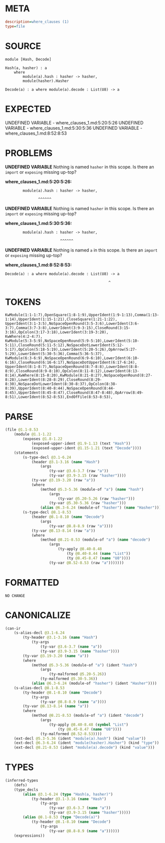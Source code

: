 # META
~~~ini
description=where_clauses (1)
type=file
~~~
# SOURCE
~~~roc
module [Hash, Decode]

Hash(a, hasher) : a
	where
		module(a).hash : hasher -> hasher,
		module(hasher).Hasher

Decode(a) : a where module(a).decode : List(U8) -> a
~~~
# EXPECTED
UNDEFINED VARIABLE - where_clauses_1.md:5:20:5:26
UNDEFINED VARIABLE - where_clauses_1.md:5:30:5:36
UNDEFINED VARIABLE - where_clauses_1.md:8:52:8:53
# PROBLEMS
**UNDEFINED VARIABLE**
Nothing is named `hasher` in this scope.
Is there an `import` or `exposing` missing up-top?

**where_clauses_1.md:5:20:5:26:**
```roc
		module(a).hash : hasher -> hasher,
```
                   ^^^^^^


**UNDEFINED VARIABLE**
Nothing is named `hasher` in this scope.
Is there an `import` or `exposing` missing up-top?

**where_clauses_1.md:5:30:5:36:**
```roc
		module(a).hash : hasher -> hasher,
```
                             ^^^^^^


**UNDEFINED VARIABLE**
Nothing is named `a` in this scope.
Is there an `import` or `exposing` missing up-top?

**where_clauses_1.md:8:52:8:53:**
```roc
Decode(a) : a where module(a).decode : List(U8) -> a
```
                                                   ^


# TOKENS
~~~zig
KwModule(1:1-1:7),OpenSquare(1:8-1:9),UpperIdent(1:9-1:13),Comma(1:13-1:14),UpperIdent(1:15-1:21),CloseSquare(1:21-1:22),
UpperIdent(3:1-3:5),NoSpaceOpenRound(3:5-3:6),LowerIdent(3:6-3:7),Comma(3:7-3:8),LowerIdent(3:9-3:15),CloseRound(3:15-3:16),OpColon(3:17-3:18),LowerIdent(3:19-3:20),
KwWhere(4:2-4:7),
KwModule(5:3-5:9),NoSpaceOpenRound(5:9-5:10),LowerIdent(5:10-5:11),CloseRound(5:11-5:12),NoSpaceDotLowerIdent(5:12-5:17),OpColon(5:18-5:19),LowerIdent(5:20-5:26),OpArrow(5:27-5:29),LowerIdent(5:30-5:36),Comma(5:36-5:37),
KwModule(6:3-6:9),NoSpaceOpenRound(6:9-6:10),LowerIdent(6:10-6:16),CloseRound(6:16-6:17),NoSpaceDotUpperIdent(6:17-6:24),
UpperIdent(8:1-8:7),NoSpaceOpenRound(8:7-8:8),LowerIdent(8:8-8:9),CloseRound(8:9-8:10),OpColon(8:11-8:12),LowerIdent(8:13-8:14),KwWhere(8:15-8:20),KwModule(8:21-8:27),NoSpaceOpenRound(8:27-8:28),LowerIdent(8:28-8:29),CloseRound(8:29-8:30),NoSpaceDotLowerIdent(8:30-8:37),OpColon(8:38-8:39),UpperIdent(8:40-8:44),NoSpaceOpenRound(8:44-8:45),UpperIdent(8:45-8:47),CloseRound(8:47-8:48),OpArrow(8:49-8:51),LowerIdent(8:52-8:53),EndOfFile(8:53-8:53),
~~~
# PARSE
~~~clojure
(file @1.1-8.53
	(module @1.1-1.22
		(exposes @1.8-1.22
			(exposed-upper-ident @1.9-1.13 (text "Hash"))
			(exposed-upper-ident @1.15-1.21 (text "Decode"))))
	(statements
		(s-type-decl @3.1-6.24
			(header @3.1-3.16 (name "Hash")
				(args
					(ty-var @3.6-3.7 (raw "a"))
					(ty-var @3.9-3.15 (raw "hasher"))))
			(ty-var @3.19-3.20 (raw "a"))
			(where
				(method @5.3-5.36 (module-of "a") (name "hash")
					(args
						(ty-var @5.20-5.26 (raw "hasher")))
					(ty-var @5.30-5.36 (raw "hasher")))
				(alias @6.3-6.24 (module-of "hasher") (name "Hasher"))))
		(s-type-decl @8.1-8.53
			(header @8.1-8.10 (name "Decode")
				(args
					(ty-var @8.8-8.9 (raw "a"))))
			(ty-var @8.13-8.14 (raw "a"))
			(where
				(method @8.21-8.53 (module-of "a") (name "decode")
					(args
						(ty-apply @8.40-8.48
							(ty @8.40-8.44 (name "List"))
							(ty @8.45-8.47 (name "U8"))))
					(ty-var @8.52-8.53 (raw "a")))))))
~~~
# FORMATTED
~~~roc
NO CHANGE
~~~
# CANONICALIZE
~~~clojure
(can-ir
	(s-alias-decl @3.1-6.24
		(ty-header @3.1-3.16 (name "Hash")
			(ty-args
				(ty-var @3.6-3.7 (name "a"))
				(ty-var @3.9-3.15 (name "hasher"))))
		(ty-var @3.19-3.20 (name "a"))
		(where
			(method @5.3-5.36 (module-of "a") (ident "hash")
				(args
					(ty-malformed @5.20-5.26))
				(ty-malformed @5.30-5.36))
			(alias @6.3-6.24 (module-of "hasher") (ident "Hasher"))))
	(s-alias-decl @8.1-8.53
		(ty-header @8.1-8.10 (name "Decode")
			(ty-args
				(ty-var @8.8-8.9 (name "a"))))
		(ty-var @8.13-8.14 (name "a"))
		(where
			(method @8.21-8.53 (module-of "a") (ident "decode")
				(args
					(ty-apply @8.40-8.48 (symbol "List")
						(ty @8.45-8.47 (name "U8"))))
				(ty-malformed @8.52-8.53))))
	(ext-decl @5.3-5.36 (ident "module(a).hash") (kind "value"))
	(ext-decl @6.3-6.24 (ident "module(hasher).Hasher") (kind "type"))
	(ext-decl @8.21-8.53 (ident "module(a).decode") (kind "value")))
~~~
# TYPES
~~~clojure
(inferred-types
	(defs)
	(type_decls
		(alias @3.1-6.24 (type "Hash(a, hasher)")
			(ty-header @3.1-3.16 (name "Hash")
				(ty-args
					(ty-var @3.6-3.7 (name "a"))
					(ty-var @3.9-3.15 (name "hasher")))))
		(alias @8.1-8.53 (type "Decode(a)")
			(ty-header @8.1-8.10 (name "Decode")
				(ty-args
					(ty-var @8.8-8.9 (name "a"))))))
	(expressions))
~~~

